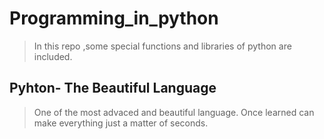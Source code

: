 # Programming_in_python
>In this repo ,some special functions and libraries of python are included.

## Pyhton- The Beautiful Language
>One of the most advaced and beautiful language. Once learned can make everything just a matter of seconds.
